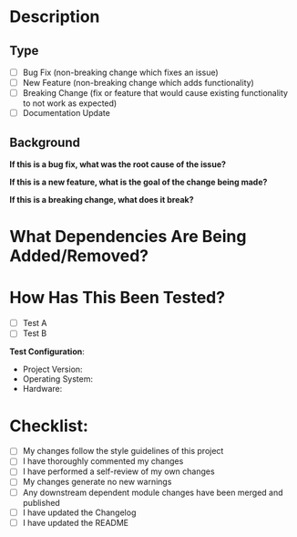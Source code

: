 # Description

[//]: # (Thank you for your contribution to this repository. Please add a 
high-level summary of the changes.)

## Type

* [ ] Bug Fix (non-breaking change which fixes an issue)
* [ ] New Feature (non-breaking change which adds functionality)
* [ ] Breaking Change (fix or feature that would cause existing functionality to 
not work as expected)
* [ ] Documentation Update

## Background

**If this is a bug fix, what was the root cause of the issue?**

[//]: # (Briefly describe the root cause of the issue.)

**If this is a new feature, what is the goal of the change being made?**

[//]: # (Briefly describe the goal of the new feature.)

**If this is a breaking change, what does it break?**

[//]: # (Briefly describe issues with backwards compatibility and steps to 
migrate.)

# What Dependencies Are Being Added/Removed?

[//]: # (Briefly describe any changes in dependencies.)

# How Has This Been Tested?

[//]: # (Please describe the tests that you ran to verify your changes. Provide 
instructions so we can reproduce. Please also list any relevant details for your 
test configuration.)

* [ ] Test A
* [ ] Test B

**Test Configuration**:
* Project Version:
* Operating System:
* Hardware:

# Checklist:

* [ ] My changes follow the style guidelines of this project
* [ ] I have thoroughly commented my changes
* [ ] I have performed a self-review of my own changes
* [ ] My changes generate no new warnings
* [ ] Any downstream dependent module changes have been merged and published
* [ ] I have updated the Changelog
* [ ] I have updated the README